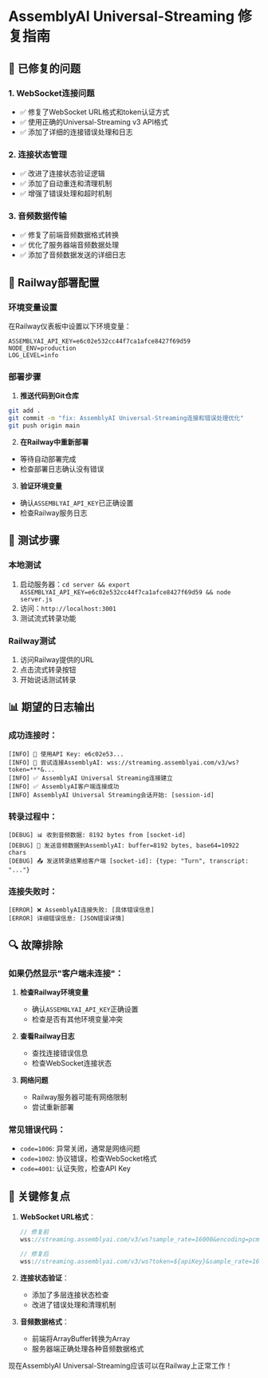 # AssemblyAI Universal-Streaming 修复指南

## 🔧 已修复的问题

### 1. WebSocket连接问题
- ✅ 修复了WebSocket URL格式和token认证方式
- ✅ 使用正确的Universal-Streaming v3 API格式
- ✅ 添加了详细的连接错误处理和日志

### 2. 连接状态管理
- ✅ 改进了连接状态验证逻辑
- ✅ 添加了自动重连和清理机制
- ✅ 增强了错误处理和超时机制

### 3. 音频数据传输
- ✅ 修复了前端音频数据格式转换
- ✅ 优化了服务器端音频数据处理
- ✅ 添加了音频数据发送的详细日志

## 🚀 Railway部署配置

### 环境变量设置
在Railway仪表板中设置以下环境变量：

```
ASSEMBLYAI_API_KEY=e6c02e532cc44f7ca1afce8427f69d59
NODE_ENV=production
LOG_LEVEL=info
```

### 部署步骤

1. **推送代码到Git仓库**
```bash
git add .
git commit -m "fix: AssemblyAI Universal-Streaming连接和错误处理优化"
git push origin main
```

2. **在Railway中重新部署**
- 等待自动部署完成
- 检查部署日志确认没有错误

3. **验证环境变量**
- 确认`ASSEMBLYAI_API_KEY`已正确设置
- 检查Railway服务日志

## 🧪 测试步骤

### 本地测试
1. 启动服务器：`cd server && export ASSEMBLYAI_API_KEY=e6c02e532cc44f7ca1afce8427f69d59 && node server.js`
2. 访问：`http://localhost:3001`
3. 测试流式转录功能

### Railway测试
1. 访问Railway提供的URL
2. 点击流式转录按钮
3. 开始说话测试转录

## 📊 期望的日志输出

### 成功连接时：
```
[INFO] 🔑 使用API Key: e6c02e53...
[INFO] 🔗 尝试连接AssemblyAI: wss://streaming.assemblyai.com/v3/ws?token=***&...
[INFO] ✅ AssemblyAI Universal Streaming连接建立
[INFO] ✅ AssemblyAI客户端连接成功
[INFO] AssemblyAI Universal Streaming会话开始: [session-id]
```

### 转录过程中：
```
[DEBUG] 📊 收到音频数据: 8192 bytes from [socket-id]
[DEBUG] 🎵 发送音频数据到AssemblyAI: buffer=8192 bytes, base64=10922 chars
[DEBUG] 📤 发送转录结果给客户端 [socket-id]: {type: "Turn", transcript: "..."}
```

### 连接失败时：
```
[ERROR] ❌ AssemblyAI连接失败: [具体错误信息]
[ERROR] 详细错误信息: [JSON错误详情]
```

## 🔍 故障排除

### 如果仍然显示"客户端未连接"：

1. **检查Railway环境变量**
   - 确认`ASSEMBLYAI_API_KEY`正确设置
   - 检查是否有其他环境变量冲突

2. **查看Railway日志**
   - 查找连接错误信息
   - 检查WebSocket连接状态

3. **网络问题**
   - Railway服务器可能有网络限制
   - 尝试重新部署

### 常见错误代码：
- `code=1006`: 异常关闭，通常是网络问题
- `code=1002`: 协议错误，检查WebSocket格式
- `code=4001`: 认证失败，检查API Key

## 🎯 关键修复点

1. **WebSocket URL格式**：
   ```javascript
   // 修复前
   wss://streaming.assemblyai.com/v3/ws?sample_rate=16000&encoding=pcm_s16le&format_turns=true&token=${apiKey}
   
   // 修复后  
   wss://streaming.assemblyai.com/v3/ws?token=${apiKey}&sample_rate=16000&encoding=pcm_s16le&format_turns=true
   ```

2. **连接状态验证**：
   - 添加了多层连接状态检查
   - 改进了错误处理和清理机制

3. **音频数据格式**：
   - 前端将ArrayBuffer转换为Array
   - 服务器端正确处理各种音频数据格式

现在AssemblyAI Universal-Streaming应该可以在Railway上正常工作！